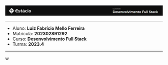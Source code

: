 ![alt text](image.png)

---

- Aluno: **Luiz Fabrício Mello Ferreira**
- Matrícula: **202302891292**
- Curso: **Desenvolvimento Full Stack**
- Turma: **2023.4**

---
w